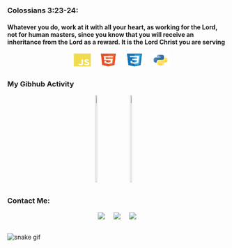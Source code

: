 ### Colossians 3:23-24:
#### Whatever you do, work at it with all your heart, as working for the Lord, not for human masters, since you know that you will receive an inheritance from the Lord as a reward. It is the Lord Christ you are serving

<div style="display: flex; justify-content: center; align-items: center; gap: 20px;"><br>
  <img align="center" alt="Js" height="30" width="40" src="https://raw.githubusercontent.com/devicons/devicon/master/icons/javascript/javascript-plain.svg">
  <img align="center" alt="HTML" height="30" width="40" src="https://raw.githubusercontent.com/devicons/devicon/master/icons/html5/html5-original.svg">
  <img align="center" alt="CSS" height="30" width="40" src="https://raw.githubusercontent.com/devicons/devicon/master/icons/css3/css3-original.svg">
  <img align="center" alt="Python" height="30" width="40" src="https://raw.githubusercontent.com/devicons/devicon/master/icons/python/python-original.svg">
</div>

##

### My Gibhub Activity
<div style="display: flex; justify-content: center; align-items: center; gap: 60px;">
  <a href="https://github.com/gustavoacs2000/github-readme-stats">
    <img height="200" width="40%" src="https://github-readme-stats.vercel.app/api?username=gustavoacs2000&theme=gruvbox_light" />
  </a>
  <a href="https://github.com/gustavoacs2000/convoychat" >
    <img height="200" width="31.5%" src="https://github-readme-stats.vercel.app/api/top-langs?username=anuraghazra&layout=compact&langs_count=8&&theme=gruvbox_light&hide_progress=true" />
  </a>
</div>

##

### Contact Me:
<div style="display: flex; justify-content: center; align-items: center; gap: 20px;"> 
  <a href = "mailto:gustavoacs2000@gmail.com"><img src="https://img.shields.io/badge/Gmail-D14836?style=for-the-badge&logo=gmail&logoColor=white" target="_blank"></a>
  <a href="https://www.linkedin.com/in/gustavo-alexandre-cardoso-de-sousa-02b2141b0/" target="_blank"><img src="https://img.shields.io/badge/-LinkedIn-%230077B5?style=for-the-badge&logo=linkedin&logoColor=white" target="_blank"></a> 
  <a href="https://wa.me/61995090622" target="_blank"><img src="https://img.shields.io/badge/WhatsApp-25D366?style=for-the-badge&logo=whatsapp&logoColor=white)" target="_blank"></a> 
</div>

##

![snake gif](https://gustavoacs2000.github.io/gustavoacs2000/github-contribution-grid-snake.svg?color_snake=#aa7620&color_dots=#2b2b2b,#5b5b5b,#a07d3d,#c8a95a&background=#f5e4b8)
